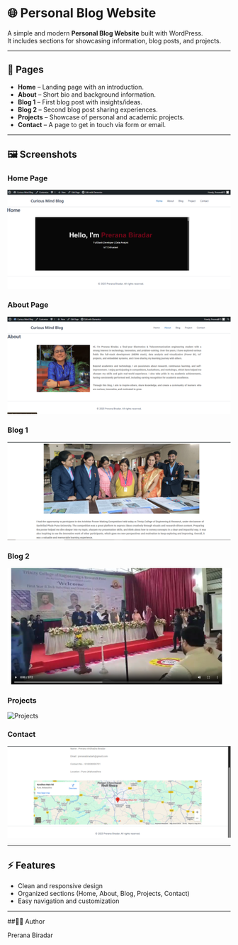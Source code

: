 # 🌐 Personal Blog Website

A simple and modern **Personal Blog Website** built with WordPress.  
It includes sections for showcasing information, blog posts, and projects.  

---

## 📌 Pages

- **Home** – Landing page with an introduction.  
- **About** – Short bio and background information.  
- **Blog 1** – First blog post with insights/ideas.  
- **Blog 2** – Second blog post sharing experiences.  
- **Projects** – Showcase of personal and academic projects.  
- **Contact** – A page to get in touch via form or email.  

---

## 🖼️ Screenshots

### Home Page  
![Home](home.png)

### About Page  
![About](about.png)

### Blog 1  
![Blog1](blog1.png)

### Blog 2  
![Blog2](blog2.png)

### Projects  
![Projects](projects.png)

### Contact  
![Contact](contact.png)


---

## ⚡ Features

- Clean and responsive design  
- Organized sections (Home, About, Blog, Projects, Contact)  
- Easy navigation and customization  

---

##👩‍💻 Author

Prerana Biradar
